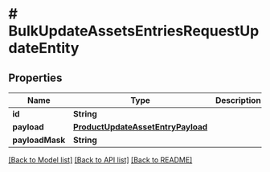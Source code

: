 # # BulkUpdateAssetsEntriesRequestUpdateEntity


## Properties 


Name | Type | Description | Notes
------------ | ------------- | ------------- | -------------
**id**| **String** |   | [optional]
**payload**| [**ProductUpdateAssetEntryPayload**](ProductUpdateAssetEntryPayload.md) |   | [optional]
**payloadMask**| **String** |   | [optional]


[[Back to Model list]](../../README.md#models) [[Back to API list]](../../README.md#endpoints) [[Back to README]](../../README.md)

